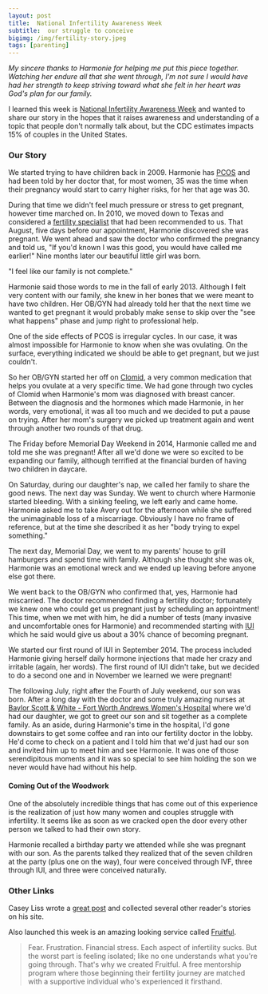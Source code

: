 ```yaml
---
layout: post
title:  National Infertility Awareness Week
subtitle:  our struggle to conceive
bigimg: /img/fertility-story.jpeg
tags: [parenting]
---
```


*My sincere thanks to Harmonie for helping me put this piece together.  Watching her endure all that she went through, I'm not sure I would have had her strength to keep striving toward what she felt in her heart was God's plan for our family.*

I learned this week is [National Infertility Awareness Week](https://infertilityawareness.org/) and wanted to share our story in the hopes that it raises awareness and understanding of a topic that people don't normally talk about, but the CDC estimates impacts 15% of couples in the United States.

### Our Story

We started trying to have children back in 2009. Harmonie has [PCOS](http://www.pcosaa.org/about-pcosaa/) and had been told by her doctor that, for most women, 35 was the time when their pregnancy would start to carry higher risks, for her that age was 30. 

During that time we didn't feel much pressure or stress to get pregnant, however time marched on. In 2010, we moved down to Texas and considered  a [fertility specialist](http://www.fwivf.com/) that had been recommended to us. That August, five days before our appointment, Harmonie discovered she was pregnant. We went ahead and saw the doctor who confirmed the pregnancy and told us, "If you'd known I was this good, you would have called me earlier!" Nine months later our beautiful little girl was born.

"I feel like our family is not complete."

Harmonie said those words to me in the fall of early 2013. Although I felt very content with our family, she knew in her bones that we were meant to have two children. Her OB/GYN had already told her that the next time we wanted to get pregnant it would probably make sense to skip over the "see what happens" phase and jump right to professional help.

One of the side effects of PCOS is irregular cycles. In our case, it was almost impossible for Harmonie to know when she was ovulating. On the surface, everything indicated we should be able to get pregnant, but we just couldn't.

So her OB/GYN started her off on [Clomid](http://www.advancedfertility.com/clomid-pcos-treatment.htm), a very common medication that helps you ovulate at a very specific time. We had gone through two cycles of Clomid when Harmonie's mom was diagnosed with breast cancer. Between the diagnosis and the hormones which made Harmonie, in her words, very emotional, it was all too much and we decided to put a pause on trying. After her mom's surgery we picked up treatment again and went through another two rounds of that drug. 

The Friday before Memorial Day Weekend in 2014, Harmonie called me and told me she was pregnant! After all we'd done we were so excited to be expanding our family, although terrified at the financial burden of having two children in daycare. 

On Saturday, during our daughter's nap, we called her family to share the good news. The next day was Sunday. We went to church where Harmonie started bleeding. With a sinking feeling, we left early and came home. Harmonie asked me to take Avery out for the afternoon while she suffered the unimaginable loss of a miscarriage. Obviously I have no frame of reference, but at the time she described it as her "body trying to expel something." 

The next day, Memorial Day, we went to my parents' house to grill hamburgers and spend time with family. Although she thought she was ok, Harmonie was an emotional wreck and we ended up leaving before anyone else got there.  

We went back to the OB/GYN who confirmed that, yes, Harmonie had miscarried. The doctor recommended finding a fertility doctor; fortunately we knew one who could get us pregnant just by scheduling an appointment! This time, when we met with him, he did a number of tests (many invasive and uncomfortable ones for Harmonie) and recommended starting with [IUI](http://americanpregnancy.org/infertility/intrauterine-insemination/) which he said would give us about a 30% chance of becoming pregnant. 

We started our first round of IUI in September 2014. The process included Harmonie giving herself daily hormone injections that made her crazy and irritable (again, her words). The first round of IUI didn't take, but we decided to do a second one and in November we learned we were pregnant!

The following July, right after the Fourth of July weekend, our son was born. After a long day with the doctor and some truly amazing nurses at [Baylor Scott & White - Fort Worth Andrews Women's Hospital](http://www.baylorhealth.com/physicianslocations/allsaints/specialtiesservices/womenshealth/pages/default.aspx) where we'd had our daughter, we got to greet our son and sit together as a complete family. As an aside, during Harmonie's time in the hospital, I'd gone downstairs to get some coffee and ran into our fertility doctor in the lobby. He'd come to check on a patient and I told him that we'd just had our son and invited him up to meet him and see Harmonie. It was one of those serendipitous moments and it was so special to see him holding the son we never would have had without his help.

#### Coming Out of the Woodwork

One of the absolutely incredible things that has come out of this experience is the realization of just how many women and couples struggle with infertility. It seems like as soon as we cracked open the door every other person we talked to had their own story.

Harmonie recalled a birthday party we attended while she was pregnant with our son. As the parents talked they realized that of the seven children at the party (plus one on the way), four were conceived through IVF, three through IUI, and three were conceived naturally. 

### Other Links
Casey Liss wrote a [great post](https://www.caseyliss.com/2017/4/26/national-infertility-awareness-week) and collected several other reader's stories on his site. 

Also launched this week is an amazing looking service called [Fruitful](https://www.fruitfulfertility.org/).

>Fear. Frustration. Financial stress. Each aspect of infertility sucks. But the worst part is feeling isolated; like no one understands what you're going through. That's why we created Fruitful. A free mentorship program where those beginning their fertility journey are matched with a supportive individual who's experienced it firsthand.
